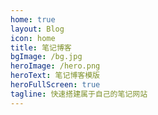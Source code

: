 ```yaml
---
home: true
layout: Blog
icon: home
title: 笔记博客
bgImage: /bg.jpg
heroImage: /hero.png
heroText: 笔记博客模版
heroFullScreen: true
tagline: 快速搭建属于自己的笔记网站
---
```


